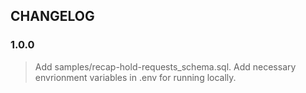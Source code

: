 ## CHANGELOG

### 1.0.0
> Add samples/recap-hold-requests_schema.sql.
> Add necessary envrionment variables in .env for running locally.